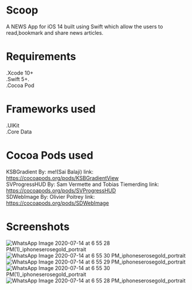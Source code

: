 # Scoop

A NEWS App for iOS 14 built using Swift which allow the users to read,bookmark and share news articles.

# Requirements

.Xcode 10+ <br>
.Swift 5+. <br>
.Cocoa Pod <br>


# Frameworks used

.UIKit <br>
.Core Data <br>

# Cocoa Pods used

KSBGradient By: me!(Sai Balaji) link: https://cocoapods.org/pods/KSBGradientView <br>
SVProgressHUD By: Sam Vermette and Tobias Tiemerding link: https://cocoapods.org/pods/SVProgressHUD <br>
SDWebImage By: Olivier Poitrey link: https://cocoapods.org/pods/SDWebImage <br>


# Screenshots


![WhatsApp Image 2020-07-14 at 6 55 28 PM(1)_iphoneserosegold_portrait](https://user-images.githubusercontent.com/51410810/87435407-5584e700-c609-11ea-9ff2-fcfe23062bb3.png)
![WhatsApp Image 2020-07-14 at 6 55 30 PM_iphoneserosegold_portrait](https://user-images.githubusercontent.com/51410810/87435422-5ae23180-c609-11ea-990d-47e865822c7d.png)
![WhatsApp Image 2020-07-14 at 6 55 29 PM_iphoneserosegold_portrait](https://user-images.githubusercontent.com/51410810/87435438-5fa6e580-c609-11ea-8afa-de3ffba67df8.png)
![WhatsApp Image 2020-07-14 at 6 55 30 PM(1)_iphoneserosegold_portrait](https://user-images.githubusercontent.com/51410810/87435449-633a6c80-c609-11ea-9318-78ed74eff4a9.png)
![WhatsApp Image 2020-07-14 at 6 55 28 PM_iphoneserosegold_portrait](https://user-images.githubusercontent.com/51410810/87435484-6d5c6b00-c609-11ea-9f52-92c534dfcf77.png)
